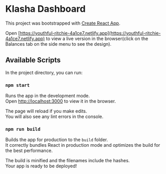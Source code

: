 # Klasha Dashboard

This project was bootstrapped with [Create React App](https://github.com/facebook/create-react-app).

Open [https://youthful-ritchie-4a1ce7.netlify.app](https://youthful-ritchie-4a1ce7.netlify.app) to view a live version in the browser(click on the Balances tab on the side menu to see the design).

## Available Scripts

In the project directory, you can run:

### `npm start`

Runs the app in the development mode.\
Open [http://localhost:3000](http://localhost:3000) to view it in the browser.

The page will reload if you make edits.\
You will also see any lint errors in the console.

### `npm run build`

Builds the app for production to the `build` folder.\
It correctly bundles React in production mode and optimizes the build for the best performance.

The build is minified and the filenames include the hashes.\
Your app is ready to be deployed!
